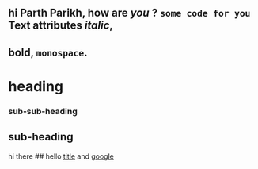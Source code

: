 hi **Parth Parikh**, 
how are **_you_** ? 
`some code for you`
Text attributes _italic_, 
---
**bold**, `monospace`.
---
# heading
### sub-sub-heading
## sub-heading
hi there ## hello
[title](https://www.example.com) and [google](https://www.google.com)